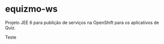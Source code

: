 equizmo-ws
==========

Projeto JEE 6 para publição de serviços na OpenShift para os aplicativos de Quiz. 

Teste
